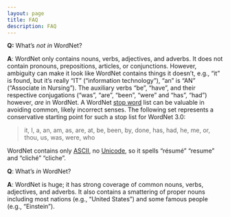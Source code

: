 ```yaml
---
layout: page
title: FAQ
description: FAQ
---
```


**Q:** What’s *not in* WordNet?

**A**: WordNet only contains nouns, verbs, adjectives, and adverbs. It does not contain pronouns, prepositions, articles, or conjunctions. However, ambiguity can make it look like WordNet contains things it doesn’t, e.g., “it” is found, but it’s really “IT” (“information technology”), “an” is “AN” (“Associate in Nursing”). The auxiliary verbs “be”, “have”, and their respective conjugations (“was”, “are”, “been”, “were” and “has”, “had”) however, _are_ in WordNet. A WordNet [stop word](https://www.wikipedia.com/wiki/stop%20word) list can be valuable in avoiding common, likely incorrect senses. The following set represents a conservative starting point for such a stop list for WordNet 3.0:

<blockquote class="blockquote">
<p class="mb-0">
it, I, a, an, am, as, are, at, be, been, by, done, has, had, he, me, or, thou, us, was, were, who
</p>
</blockquote>

WordNet contains only [ASCII](https://www.wikipedia.com/wiki/ASCII), no [Unicode](https://www.wikipedia.com/wiki/Unicode), so it spells “résumé” “resume” and “cliché” “cliche”.


**Q**: What’s *in* WordNet?

**A**: WordNet is huge; it has strong coverage of common nouns, verbs, adjectives, and adverbs. It also contains a smattering of proper nouns including most nations (e.g., “United States”) and some famous people (e.g., “Einstein”).